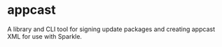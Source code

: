 # appcast

A library and CLI tool for signing update packages and creating appcast XML for use with Sparkle.
